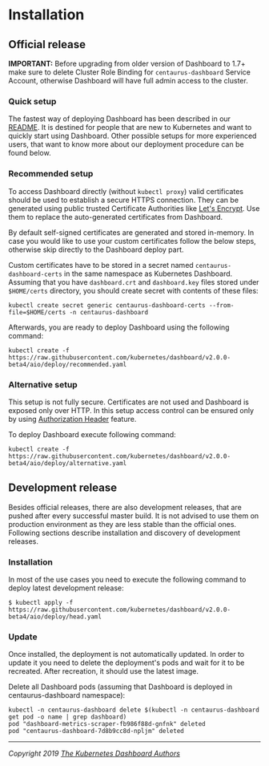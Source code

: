 # Installation

## Official release

**IMPORTANT:** Before upgrading from older version of Dashboard to 1.7+ make sure to delete Cluster Role Binding for `centaurus-dashboard` Service Account, otherwise Dashboard will have full admin access to the cluster.

### Quick setup

The fastest way of deploying Dashboard has been described in our [README](../../README.md). It is destined for people that are new to Kubernetes and want to quickly start using Dashboard. Other possible setups for more experienced users, that want to know more about our deployment procedure can be found below.

### Recommended setup

To access Dashboard directly (without `kubectl proxy`) valid certificates should be used to establish a secure HTTPS connection. They can be generated using public trusted Certificate Authorities like [Let's Encrypt](https://letsencrypt.org/). Use them to replace the auto-generated certificates from Dashboard.

By default self-signed certificates are generated and stored in-memory. In case you would like to use your custom certificates follow the below steps, otherwise skip directly to the Dashboard deploy part.

Custom certificates have to be stored in a secret named `centaurus-dashboard-certs` in the same namespace as Kubernetes Dashboard. Assuming that you have `dashboard.crt` and `dashboard.key` files stored under `$HOME/certs` directory, you should create secret with contents of these files:

```
kubectl create secret generic centaurus-dashboard-certs --from-file=$HOME/certs -n centaurus-dashboard
```

Afterwards, you are ready to deploy Dashboard using the following command:

```
kubectl create -f https://raw.githubusercontent.com/kubernetes/dashboard/v2.0.0-beta4/aio/deploy/recommended.yaml
```

### Alternative setup

This setup is not fully secure. Certificates are not used and Dashboard is exposed only over HTTP. In this setup access control can be ensured only by using [Authorization Header](./access-control/README.md#authorization-header) feature.

To deploy Dashboard execute following command:

```
kubectl create -f https://raw.githubusercontent.com/kubernetes/dashboard/v2.0.0-beta4/aio/deploy/alternative.yaml
```

## Development release

Besides official releases, there are also development releases, that are pushed after every successful master build. It is not advised to use them on production environment as they are less stable than the official ones. Following sections describe installation and discovery of development releases.

### Installation

In most of the use cases you need to execute the following command to deploy latest development release:

```
$ kubectl apply -f https://raw.githubusercontent.com/kubernetes/dashboard/v2.0.0-beta4/aio/deploy/head.yaml
```

### Update

Once installed, the deployment is not automatically updated. In order to update it you need to delete the deployment's pods and wait for it to be recreated. After recreation, it should use the latest image.

Delete all Dashboard pods (assuming that Dashboard is deployed in centaurus-dashboard namespace):

```
kubectl -n centaurus-dashboard delete $(kubectl -n centaurus-dashboard get pod -o name | grep dashboard)
pod "dashboard-metrics-scraper-fb986f88d-gnfnk" deleted
pod "centaurus-dashboard-7d8b9cc8d-npljm" deleted
```

----
_Copyright 2019 [The Kubernetes Dashboard Authors](https://github.com/kubernetes/dashboard/graphs/contributors)_
